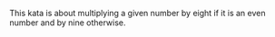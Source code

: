 This kata is about multiplying a given number by eight if it is an even number and by nine otherwise.

